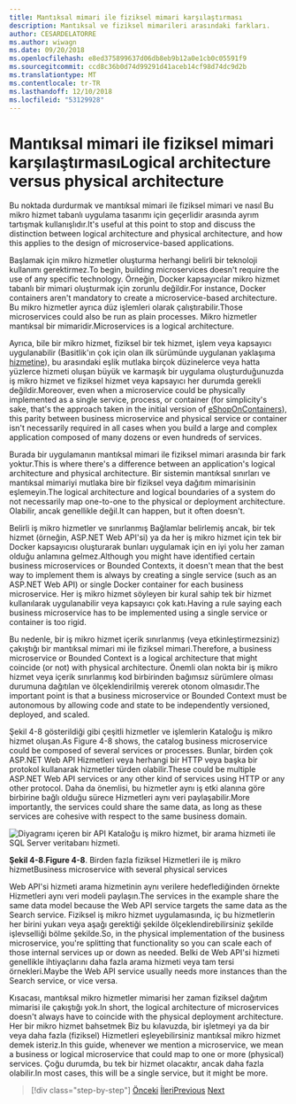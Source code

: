 ```yaml
---
title: Mantıksal mimari ile fiziksel mimari karşılaştırması
description: Mantıksal ve fiziksel mimarileri arasındaki farkları.
author: CESARDELATORRE
ms.author: wiwagn
ms.date: 09/20/2018
ms.openlocfilehash: e8ed375899637d06db8eb9b12a0e1cb0c05591f9
ms.sourcegitcommit: ccd8c36b0d74d99291d41aceb14cf98d74dc9d2b
ms.translationtype: MT
ms.contentlocale: tr-TR
ms.lasthandoff: 12/10/2018
ms.locfileid: "53129928"
---
```

# <a name="logical-architecture-versus-physical-architecture"></a><span data-ttu-id="89e11-103">Mantıksal mimari ile fiziksel mimari karşılaştırması</span><span class="sxs-lookup"><span data-stu-id="89e11-103">Logical architecture versus physical architecture</span></span>

<span data-ttu-id="89e11-104">Bu noktada durdurmak ve mantıksal mimari ile fiziksel mimari ve nasıl Bu mikro hizmet tabanlı uygulama tasarımı için geçerlidir arasında ayrım tartışmak kullanışlıdır.</span><span class="sxs-lookup"><span data-stu-id="89e11-104">It's useful at this point to stop and discuss the distinction between logical architecture and physical architecture, and how this applies to the design of microservice-based applications.</span></span>

<span data-ttu-id="89e11-105">Başlamak için mikro hizmetler oluşturma herhangi belirli bir teknoloji kullanımı gerektirmez.</span><span class="sxs-lookup"><span data-stu-id="89e11-105">To begin, building microservices doesn't require the use of any specific technology.</span></span> <span data-ttu-id="89e11-106">Örneğin, Docker kapsayıcılar mikro hizmet tabanlı bir mimari oluşturmak için zorunlu değildir.</span><span class="sxs-lookup"><span data-stu-id="89e11-106">For instance, Docker containers aren't mandatory to create a microservice-based architecture.</span></span> <span data-ttu-id="89e11-107">Bu mikro hizmetler ayrıca düz işlemleri olarak çalıştırabilir.</span><span class="sxs-lookup"><span data-stu-id="89e11-107">Those microservices could also be run as plain processes.</span></span> <span data-ttu-id="89e11-108">Mikro hizmetler mantıksal bir mimaridir.</span><span class="sxs-lookup"><span data-stu-id="89e11-108">Microservices is a logical architecture.</span></span>

<span data-ttu-id="89e11-109">Ayrıca, bile bir mikro hizmet, fiziksel bir tek hizmet, işlem veya kapsayıcı uygulanabilir (Basitlik'ın çok için olan ilk sürümünde uygulanan yaklaşıma [hizmetine](https://aka.ms/MicroservicesArchitecture)), bu arasındaki eşlik mutlaka birçok düzinelerce veya hatta yüzlerce hizmeti oluşan büyük ve karmaşık bir uygulama oluşturduğunuzda iş mikro hizmet ve fiziksel hizmet veya kapsayıcı her durumda gerekli değildir.</span><span class="sxs-lookup"><span data-stu-id="89e11-109">Moreover, even when a microservice could be physically implemented as a single service, process, or container (for simplicity's sake, that's the approach taken in the initial version of [eShopOnContainers](https://aka.ms/MicroservicesArchitecture)), this parity between business microservice and physical service or container isn't necessarily required in all cases when you build a large and complex application composed of many dozens or even hundreds of services.</span></span>

<span data-ttu-id="89e11-110">Burada bir uygulamanın mantıksal mimari ile fiziksel mimari arasında bir fark yoktur.</span><span class="sxs-lookup"><span data-stu-id="89e11-110">This is where there's a difference between an application's logical architecture and physical architecture.</span></span> <span data-ttu-id="89e11-111">Bir sistemin mantıksal sınırları ve mantıksal mimariyi mutlaka bire bir fiziksel veya dağıtım mimarisinin eşlemeyin.</span><span class="sxs-lookup"><span data-stu-id="89e11-111">The logical architecture and logical boundaries of a system do not necessarily map one-to-one to the physical or deployment architecture.</span></span> <span data-ttu-id="89e11-112">Olabilir, ancak genellikle değil.</span><span class="sxs-lookup"><span data-stu-id="89e11-112">It can happen, but it often doesn't.</span></span>

<span data-ttu-id="89e11-113">Belirli iş mikro hizmetler ve sınırlanmış Bağlamlar belirlemiş ancak, bir tek hizmet (örneğin, ASP.NET Web API'si) ya da her iş mikro hizmet için tek bir Docker kapsayıcısı oluşturarak bunları uygulamak için en iyi yolu her zaman olduğu anlamına gelmez.</span><span class="sxs-lookup"><span data-stu-id="89e11-113">Although you might have identified certain business microservices or Bounded Contexts, it doesn't mean that the best way to implement them is always by creating a single service (such as an ASP.NET Web API) or single Docker container for each business microservice.</span></span> <span data-ttu-id="89e11-114">Her iş mikro hizmet söyleyen bir kural sahip tek bir hizmet kullanılarak uygulanabilir veya kapsayıcı çok katı.</span><span class="sxs-lookup"><span data-stu-id="89e11-114">Having a rule saying each business microservice has to be implemented using a single service or container is too rigid.</span></span>

<span data-ttu-id="89e11-115">Bu nedenle, bir iş mikro hizmet içerik sınırlanmış (veya etkinleştirmezsiniz) çakıştığı bir mantıksal mimari mi ile fiziksel mimari.</span><span class="sxs-lookup"><span data-stu-id="89e11-115">Therefore, a business microservice or Bounded Context is a logical architecture that might coincide (or not) with physical architecture.</span></span> <span data-ttu-id="89e11-116">Önemli olan nokta bir iş mikro hizmet veya içerik sınırlanmış kod birbirinden bağımsız sürümlere olması durumuna dağıtılan ve ölçeklendirilmiş vererek otonom olmasıdır.</span><span class="sxs-lookup"><span data-stu-id="89e11-116">The important point is that a business microservice or Bounded Context must be autonomous by allowing code and state to be independently versioned, deployed, and scaled.</span></span>

<span data-ttu-id="89e11-117">Şekil 4-8 gösterildiği gibi çeşitli hizmetler ve işlemlerin Kataloğu iş mikro hizmet oluşan.</span><span class="sxs-lookup"><span data-stu-id="89e11-117">As Figure 4-8 shows, the catalog business microservice could be composed of several services or processes.</span></span> <span data-ttu-id="89e11-118">Bunlar, birden çok ASP.NET Web API Hizmetleri veya herhangi bir HTTP veya başka bir protokol kullanarak hizmetler türden olabilir.</span><span class="sxs-lookup"><span data-stu-id="89e11-118">These could be multiple ASP.NET Web API services or any other kind of services using HTTP or any other protocol.</span></span> <span data-ttu-id="89e11-119">Daha da önemlisi, bu hizmetler aynı iş etki alanına göre birbirine bağlı olduğu sürece Hizmetleri aynı veri paylaşabilir.</span><span class="sxs-lookup"><span data-stu-id="89e11-119">More importantly, the services could share the same data, as long as these services are cohesive with respect to the same business domain.</span></span>

![Diyagramı içeren bir API Kataloğu iş mikro hizmet, bir arama hizmeti ile SQL Server veritabanı hizmeti.](./media/image8.png)

<span data-ttu-id="89e11-121">**Şekil 4-8**.</span><span class="sxs-lookup"><span data-stu-id="89e11-121">**Figure 4-8**.</span></span> <span data-ttu-id="89e11-122">Birden fazla fiziksel Hizmetleri ile iş mikro hizmet</span><span class="sxs-lookup"><span data-stu-id="89e11-122">Business microservice with several physical services</span></span>

<span data-ttu-id="89e11-123">Web API'si hizmeti arama hizmetinin aynı verilere hedeflediğinden örnekte Hizmetleri aynı veri modeli paylaşın.</span><span class="sxs-lookup"><span data-stu-id="89e11-123">The services in the example share the same data model because the Web API service targets the same data as the Search service.</span></span> <span data-ttu-id="89e11-124">Fiziksel iş mikro hizmet uygulamasında, iç bu hizmetlerin her birini yukarı veya aşağı gerektiği şekilde ölçeklendirebilirsiniz şekilde işlevselliği bölme şekilde.</span><span class="sxs-lookup"><span data-stu-id="89e11-124">So, in the physical implementation of the business microservice, you're splitting that functionality so you can scale each of those internal services up or down as needed.</span></span> <span data-ttu-id="89e11-125">Belki de Web API'si hizmeti genellikle ihtiyaçlarını daha fazla arama hizmeti veya tam tersi örnekleri.</span><span class="sxs-lookup"><span data-stu-id="89e11-125">Maybe the Web API service usually needs more instances than the Search service, or vice versa.</span></span>

<span data-ttu-id="89e11-126">Kısacası, mantıksal mikro hizmetler mimarisi her zaman fiziksel dağıtım mimarisi ile çakıştığı yok.</span><span class="sxs-lookup"><span data-stu-id="89e11-126">In short, the logical architecture of microservices doesn't always have to coincide with the physical deployment architecture.</span></span> <span data-ttu-id="89e11-127">Her bir mikro hizmet bahsetmek Biz bu kılavuzda, bir işletmeyi ya da bir veya daha fazla (fiziksel) Hizmetleri eşleyebilirsiniz mantıksal mikro hizmet demek isteriz.</span><span class="sxs-lookup"><span data-stu-id="89e11-127">In this guide, whenever we mention a microservice, we mean a business or logical microservice that could map to one or more (physical) services.</span></span> <span data-ttu-id="89e11-128">Çoğu durumda, bu tek bir hizmet olacaktır, ancak daha fazla olabilir.</span><span class="sxs-lookup"><span data-stu-id="89e11-128">In most cases, this will be a single service, but it might be more.</span></span>

>[!div class="step-by-step"]
><span data-ttu-id="89e11-129">[Önceki](data-sovereignty-per-microservice.md)
>[İleri](distributed-data-management.md)</span><span class="sxs-lookup"><span data-stu-id="89e11-129">[Previous](data-sovereignty-per-microservice.md)
[Next](distributed-data-management.md)</span></span>